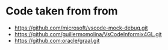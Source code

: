 # Code taken from from

- https://github.com/microsoft/vscode-mock-debug.git
- https://github.com/guillermomolina/VsCodeInformix4GL.git
- https://github.com:oracle/graal.git
